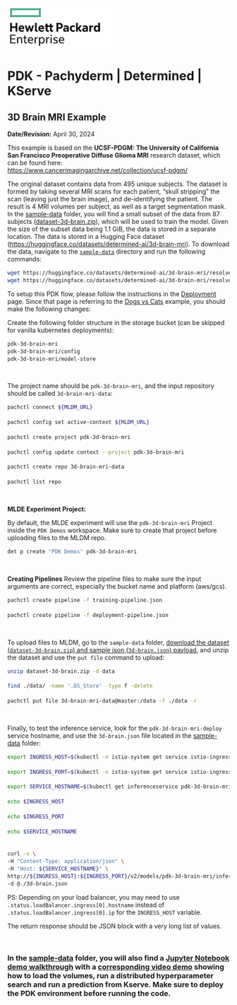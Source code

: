 ![alt text][hpe_logo]

[hpe_logo]: ../../deploy/images/hpe_logo.png "HPE Logo"

# PDK - Pachyderm | Determined | KServe
## 3D Brain MRI Example
**Date/Revision:** April 30, 2024

This example is based on the **UCSF-PDGM: The University of California San Francisco Preoperative Diffuse Glioma MRI** research dataset, which can be found here:<br/>
https://www.cancerimagingarchive.net/collection/ucsf-pdgm/

The original dataset contains data from 495 unique subjects. The dataset is formed by taking several MRI scans for each patient, “skull stripping” the scan (leaving just the brain image), and de-identifying the patient. The result is 4 MRI volumes per subject, as well as a target segmentation mask. In the [sample-data](./sample-data/) folder, you will find a small subset of the data from 87 subjects ([dataset-3d-brain.zip](./sample-data/dataset-3d-brain.zip)), which will be used to train the model. Given the size of the subset data being 1.1 GiB, the data is stored in a separate location. The data is stored in a Hugging Face dataset (https://huggingface.co/datasets/determined-ai/3d-brain-mri). To download the data, navigate to the [`sample-data`](sample-data) directory and run the following commands:

```bash
wget https://huggingface.co/datasets/determined-ai/3d-brain-mri/resolve/main/dataset-3d-brain.zip
wget https://huggingface.co/datasets/determined-ai/3d-brain-mri/resolve/main/sample-payload/3d-brain.json
```


To setup this PDK flow, please follow the instructions in the [Deployment](../../deploy/README.md#setup) page. Since that page is referring to the [Dogs vs Cats](../dog-cat/readme.md) example, you should make the following changes:

Create the following folder structure in the storage bucket (can be skipped for vanilla kubernetes deployments):

```bash
pdk-3d-brain-mri
pdk-3d-brain-mri/config
pdk-3d-brain-mri/model-store
```

&nbsp;

The project name should be `pdk-3d-brain-mri`, and the input repository should be called `3d-brain-mri-data`:

```bash
pachctl connect ${MLDM_URL}

pachctl config set active-context ${MLDM_URL}

pachctl create project pdk-3d-brain-mri

pachctl config update context --project pdk-3d-brain-mri

pachctl create repo 3d-brain-mri-data

pachctl list repo
```

&nbsp;

**MLDE Experiment Project:**

By default, the MLDE experiment will use the `pdk-3d-brain-mri` Project inside the `PDK Demos` workspace. Make sure to create that project before uploading files to the MLDM repo.

```bash
det p create "PDK Demos" pdk-3d-brain-mri
```

&nbsp;

**Creating Pipelines**
Review the pipeline files to make sure the input arguments are correct, especially the bucket name and platform (aws/gcs).
```bash
pachctl create pipeline -f training-pipeline.json

pachctl create pipeline -f deployment-pipeline.json
```

&nbsp;

To upload files to MLDM, go to the `sample-data` folder, [download the dataset (`dataset-3d-brain.zip`) and sample json (`3d-brain.json`) payload](https://drive.google.com/drive/folders/1du5eHMRE6VOzUkYRmLdfCdmHRaoBryyy?usp=drive_link), and unzip the dataset and use the `put file` command to upload:

```bash
unzip dataset-3d-brain.zip -d data

find ./data/ -name '.DS_Store' -type f -delete

pachctl put file 3d-brain-mri-data@master:/data -f ./data -r
```

&nbsp;

Finally, to test the inference service, look for the `pdk-3d-brain-mri-deploy` service hostname, and use the `3d-brain.json` file located in the [sample-data](./sample-data/) folder:

```bash
export INGRESS_HOST=$(kubectl -n istio-system get service istio-ingressgateway -o jsonpath='{.status.loadBalancer.ingress[0].ip}')

export INGRESS_PORT=$(kubectl -n istio-system get service istio-ingressgateway -o jsonpath='{.spec.ports[?(@.name=="http2")].port}')

export SERVICE_HOSTNAME=$(kubectl get inferenceservice pdk-3d-brain-mri-deploy -n ${KSERVE_MODELS_NAMESPACE} -o jsonpath='{.status.url}' | cut -d "/" -f 3)

echo $INGRESS_HOST

echo $INGRESS_PORT

echo $SERVICE_HOSTNAME


curl -v \
-H "Content-Type: application/json" \
-H "Host: ${SERVICE_HOSTNAME}" \
http://${INGRESS_HOST}:${INGRESS_PORT}/v2/models/pdk-3d-brain-mri/infer \
-d @./3d-brain.json
```

PS: Depending on your load balancer, you may need to use `.status.loadBalancer.ingress[0].hostname` instead of `.status.loadBalancer.ingress[0].ip` for the `INGRESS_HOST` variable.


The return response should be JSON block with a very long list of values.

&nbsp;

### In the [sample-data](./sample-data/) folder, you will also find a [Jupyter Notebook demo walkthrough](sample-data/3DBrainMRIDemoWalkthrough.ipynb) with a [corresponding video demo](https://youtu.be/YkchRpVqHIE?si=22ogT5rq-ZFkz7Cy) showing how to load the volumes, run a distributed hyperparameter search and run a prediction from Kserve. Make sure to deploy the PDK environment before running the code.
